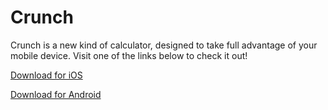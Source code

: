# Crunch

Crunch is a new kind of calculator, designed to take full advantage of your mobile device. Visit one of the links below to check it out!

<a href = "https://apps.apple.com/us/app/crunch-calculator-redesigned/id1453297606" >Download for iOS</a>

<a href = "https://play.google.com/store/apps/details?id=com.GreenMountainLabs.Calculator" >Download for Android</a>